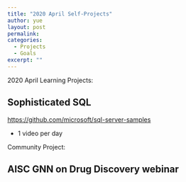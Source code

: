 ```yaml
---
title: "2020 April Self-Projects"
author: yue
layout: post
permalink:
categories:
  - Projects
  - Goals
excerpt: ""
---
```


2020 April Learning Projects:

## Sophisticated SQL
https://github.com/microsoft/sql-server-samples

- 1 video per day

Community Project:

## AISC GNN on Drug Discovery webinar

